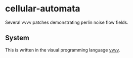 # cellular-automata

Several vvvv patches demonstrating perlin noise flow fields.

## System

This is written in the visual programming language [vvvv](https://vvvv.org/).